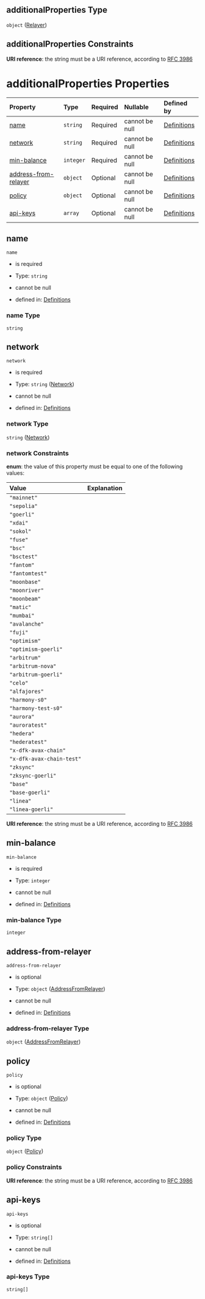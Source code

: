 ## additionalProperties Type

`object` ([Relayer](definitions-definitions-relayer.md))

## additionalProperties Constraints

**URI reference**: the string must be a URI reference, according to [RFC 3986](https://tools.ietf.org/html/rfc3986 "check the specification")

# additionalProperties Properties

| Property                                      | Type      | Required | Nullable       | Defined by                                                                                                                                                     |
| :-------------------------------------------- | :-------- | :------- | :------------- | :------------------------------------------------------------------------------------------------------------------------------------------------------------- |
| [name](#name)                                 | `string`  | Required | cannot be null | [Definitions](definitions-definitions-relayer-properties-name.md "definitions.schema.json#/definitions/relayer/properties/name")                               |
| [network](#network)                           | `string`  | Required | cannot be null | [Definitions](definitions-definitions-network.md "definitions.schema.json#/definitions/relayer/properties/network")                                            |
| [min-balance](#min-balance)                   | `integer` | Required | cannot be null | [Definitions](definitions-definitions-relayer-properties-min-balance.md "definitions.schema.json#/definitions/relayer/properties/min-balance")                 |
| [address-from-relayer](#address-from-relayer) | `object`  | Optional | cannot be null | [Definitions](definitions-definitions-relayer-properties-addressfromrelayer.md "definitions.schema.json#/definitions/relayer/properties/address-from-relayer") |
| [policy](#policy)                             | `object`  | Optional | cannot be null | [Definitions](definitions-definitions-policy.md "definitions.schema.json#/definitions/relayer/properties/policy")                                              |
| [api-keys](#api-keys)                         | `array`   | Optional | cannot be null | [Definitions](definitions-definitions-relayer-properties-relayerapikeys.md "definitions.schema.json#/definitions/relayer/properties/api-keys")                 |

## name



`name`

*   is required

*   Type: `string`

*   cannot be null

*   defined in: [Definitions](definitions-definitions-relayer-properties-name.md "definitions.schema.json#/definitions/relayer/properties/name")

### name Type

`string`

## network



`network`

*   is required

*   Type: `string` ([Network](definitions-definitions-network.md))

*   cannot be null

*   defined in: [Definitions](definitions-definitions-network.md "definitions.schema.json#/definitions/relayer/properties/network")

### network Type

`string` ([Network](definitions-definitions-network.md))

### network Constraints

**enum**: the value of this property must be equal to one of the following values:

| Value                     | Explanation |
| :------------------------ | :---------- |
| `"mainnet"`               |             |
| `"sepolia"`               |             |
| `"goerli"`                |             |
| `"xdai"`                  |             |
| `"sokol"`                 |             |
| `"fuse"`                  |             |
| `"bsc"`                   |             |
| `"bsctest"`               |             |
| `"fantom"`                |             |
| `"fantomtest"`            |             |
| `"moonbase"`              |             |
| `"moonriver"`             |             |
| `"moonbeam"`              |             |
| `"matic"`                 |             |
| `"mumbai"`                |             |
| `"avalanche"`             |             |
| `"fuji"`                  |             |
| `"optimism"`              |             |
| `"optimism-goerli"`       |             |
| `"arbitrum"`              |             |
| `"arbitrum-nova"`         |             |
| `"arbitrum-goerli"`       |             |
| `"celo"`                  |             |
| `"alfajores"`             |             |
| `"harmony-s0"`            |             |
| `"harmony-test-s0"`       |             |
| `"aurora"`                |             |
| `"auroratest"`            |             |
| `"hedera"`                |             |
| `"hederatest"`            |             |
| `"x-dfk-avax-chain"`      |             |
| `"x-dfk-avax-chain-test"` |             |
| `"zksync"`                |             |
| `"zksync-goerli"`         |             |
| `"base"`                  |             |
| `"base-goerli"`           |             |
| `"linea"`                 |             |
| `"linea-goerli"`          |             |

**URI reference**: the string must be a URI reference, according to [RFC 3986](https://tools.ietf.org/html/rfc3986 "check the specification")

## min-balance



`min-balance`

*   is required

*   Type: `integer`

*   cannot be null

*   defined in: [Definitions](definitions-definitions-relayer-properties-min-balance.md "definitions.schema.json#/definitions/relayer/properties/min-balance")

### min-balance Type

`integer`

## address-from-relayer



`address-from-relayer`

*   is optional

*   Type: `object` ([AddressFromRelayer](definitions-definitions-relayer-properties-addressfromrelayer.md))

*   cannot be null

*   defined in: [Definitions](definitions-definitions-relayer-properties-addressfromrelayer.md "definitions.schema.json#/definitions/relayer/properties/address-from-relayer")

### address-from-relayer Type

`object` ([AddressFromRelayer](definitions-definitions-relayer-properties-addressfromrelayer.md))

## policy



`policy`

*   is optional

*   Type: `object` ([Policy](definitions-definitions-policy.md))

*   cannot be null

*   defined in: [Definitions](definitions-definitions-policy.md "definitions.schema.json#/definitions/relayer/properties/policy")

### policy Type

`object` ([Policy](definitions-definitions-policy.md))

### policy Constraints

**URI reference**: the string must be a URI reference, according to [RFC 3986](https://tools.ietf.org/html/rfc3986 "check the specification")

## api-keys



`api-keys`

*   is optional

*   Type: `string[]`

*   cannot be null

*   defined in: [Definitions](definitions-definitions-relayer-properties-relayerapikeys.md "definitions.schema.json#/definitions/relayer/properties/api-keys")

### api-keys Type

`string[]`
